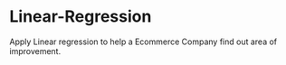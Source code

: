 # Linear-Regression
Apply Linear regression to help a Ecommerce Company find out area of improvement.
